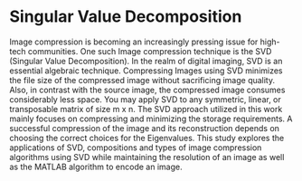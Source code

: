 # Singular Value Decomposition

Image compression is becoming an increasingly pressing issue for high-tech communities. One such Image compression technique is the SVD (Singular Value Decomposition). In the realm of digital imaging, SVD is an essential algebraic technique. Compressing Images using SVD minimizes the file size of the compressed image without sacrificing image quality. Also, in contrast with the source image, the compressed image consumes considerably less space. You may apply SVD to any symmetric, linear, or transposable matrix of size m x n. The SVD approach utilized in this work mainly focuses on compressing and minimizing the storage requirements. A successful compression of the image and its reconstruction depends on choosing the correct choices for the Eigenvalues. This study explores the applications of SVD, compositions and types of image compression algorithms using SVD while maintaining the resolution of an image as well as the MATLAB algorithm to encode an image. 
